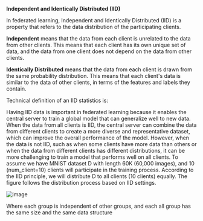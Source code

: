 **Independent and Identically Distributed (IID)**

In federated learning, Independent and Identically Distributed (IID) is a property that refers to the data distribution of the participating clients.

**Independent** means that the data from each client is unrelated to the data from other clients. This means that each client has its own unique set of data, and the data from one client does not depend on the data from other clients.

**Identically Distributed** means that the data from each client is drawn from the same probability distribution. This means that each client's data is similar to the data of other clients, in terms of the features and labels they contain.

Technical definition of an IID statistics is:


Having IID data is important in federated learning because it enables the central server to train a global model that can generalize well to new data. When the data from all clients is IID, the central server can combine the data from different clients to create a more diverse and representative dataset, which can improve the overall performance of the model. However, when the data is not IID, such as when some clients have more data than others or when the data from different clients has different distributions, it can be more challenging to train a model that performs well on all clients.
To assume we have MNIST dataset D with length 60K (60,000 images), and 10 (num_client=10) clients will participate in the training process. According to the IID principle, we will distribute D to all clients (10 clients) equally. The figure follows the distribution process based on IID settings. 
 
![image](https://user-images.githubusercontent.com/23058510/230216323-e749f227-a1a5-4ae1-b4df-9ab7f72a055c.png)

Where each group is independent of other groups, and each all group has the same size and the same data structure
